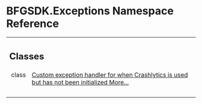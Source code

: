 # BFGSDK.Exceptions Namespace Reference

<div class="contents"><table class="memberdecls"><tr class="heading"><td colspan="2"><h2 class="groupheader"><a id="nested-classes" name="nested-classes"></a> Classes</h2></td></tr><tr class="memitem:"><td class="memItemLeft" align="right" valign="top">class &#160;</td><td class="memItemRight" valign="bottom"><a class="el" href="#160;</td><td class="mdescRight">Custom exception handler for when Crashlytics is used but has not been initialized  <a href="#details">More...</a><br /></td></tr><tr class="separator:"><td class="memSeparator" colspan="2">&#160;</td></tr></table></div> 
